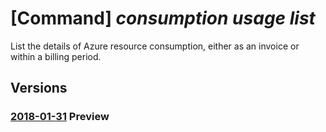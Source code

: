 # [Command] _consumption usage list_

List the details of Azure resource consumption, either as an invoice or within a billing period.

## Versions

### [2018-01-31](/Resources/mgmt-plane/L3N1YnNjcmlwdGlvbnMve30vcHJvdmlkZXJzL21pY3Jvc29mdC5iaWxsaW5nL2JpbGxpbmdwZXJpb2RzL3t9L3Byb3ZpZGVycy9taWNyb3NvZnQuY29uc3VtcHRpb24vdXNhZ2VkZXRhaWxz/2018-01-31.xml) **Preview**

<!-- mgmt-plane /subscriptions/{}/providers/microsoft.billing/billingperiods/{}/providers/microsoft.consumption/usagedetails 2018-01-31 -->
<!-- mgmt-plane /subscriptions/{}/providers/microsoft.consumption/usagedetails 2018-01-31 -->
